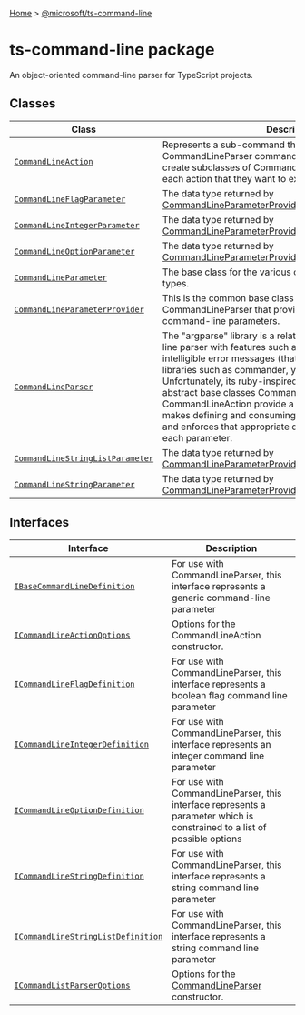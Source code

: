 [Home](./index) &gt; [@microsoft/ts-command-line](./ts-command-line.md)

# ts-command-line package

An object-oriented command-line parser for TypeScript projects.

## Classes

|  Class | Description |
|  --- | --- |
|  [`CommandLineAction`](./ts-command-line.commandlineaction.md) | Represents a sub-command that is part of the CommandLineParser command line. Applications should create subclasses of CommandLineAction corresponding to each action that they want to expose. |
|  [`CommandLineFlagParameter`](./ts-command-line.commandlineflagparameter.md) | The data type returned by [CommandLineParameterProvider.defineFlagParameter](./ts-command-line.commandlineparameterprovider.defineflagparameter.md)<!-- -->. |
|  [`CommandLineIntegerParameter`](./ts-command-line.commandlineintegerparameter.md) | The data type returned by [CommandLineParameterProvider.defineIntegerParameter](./ts-command-line.commandlineparameterprovider.defineintegerparameter.md)<!-- -->. |
|  [`CommandLineOptionParameter`](./ts-command-line.commandlineoptionparameter.md) | The data type returned by [CommandLineParameterProvider.defineOptionParameter](./ts-command-line.commandlineparameterprovider.defineoptionparameter.md)<!-- -->. |
|  [`CommandLineParameter`](./ts-command-line.commandlineparameter.md) | The base class for the various command-line parameter types. |
|  [`CommandLineParameterProvider`](./ts-command-line.commandlineparameterprovider.md) | This is the common base class for CommandLineAction and CommandLineParser that provides functionality for defining command-line parameters. |
|  [`CommandLineParser`](./ts-command-line.commandlineparser.md) | The "argparse" library is a relatively advanced command-line parser with features such as word-wrapping and intelligible error messages (that are lacking in other similar libraries such as commander, yargs, and nomnom). Unfortunately, its ruby-inspired API is awkward to use. The abstract base classes CommandLineParser and CommandLineAction provide a wrapper for "argparse" that makes defining and consuming arguments quick and simple, and enforces that appropriate documentation is provided for each parameter. |
|  [`CommandLineStringListParameter`](./ts-command-line.commandlinestringlistparameter.md) | The data type returned by [CommandLineParameterProvider.defineStringListParameter](./ts-command-line.commandlineparameterprovider.definestringlistparameter.md)<!-- -->. |
|  [`CommandLineStringParameter`](./ts-command-line.commandlinestringparameter.md) | The data type returned by [CommandLineParameterProvider.defineStringParameter](./ts-command-line.commandlineparameterprovider.definestringparameter.md)<!-- -->. |

## Interfaces

|  Interface | Description |
|  --- | --- |
|  [`IBaseCommandLineDefinition`](./ts-command-line.ibasecommandlinedefinition.md) | For use with CommandLineParser, this interface represents a generic command-line parameter |
|  [`ICommandLineActionOptions`](./ts-command-line.icommandlineactionoptions.md) | Options for the CommandLineAction constructor. |
|  [`ICommandLineFlagDefinition`](./ts-command-line.icommandlineflagdefinition.md) | For use with CommandLineParser, this interface represents a boolean flag command line parameter |
|  [`ICommandLineIntegerDefinition`](./ts-command-line.icommandlineintegerdefinition.md) | For use with CommandLineParser, this interface represents an integer command line parameter |
|  [`ICommandLineOptionDefinition`](./ts-command-line.icommandlineoptiondefinition.md) | For use with CommandLineParser, this interface represents a parameter which is constrained to a list of possible options |
|  [`ICommandLineStringDefinition`](./ts-command-line.icommandlinestringdefinition.md) | For use with CommandLineParser, this interface represents a string command line parameter |
|  [`ICommandLineStringListDefinition`](./ts-command-line.icommandlinestringlistdefinition.md) | For use with CommandLineParser, this interface represents a string command line parameter |
|  [`ICommandListParserOptions`](./ts-command-line.icommandlistparseroptions.md) | Options for the [CommandLineParser](./ts-command-line.commandlineparser.md) constructor. |

